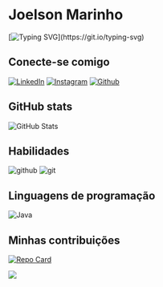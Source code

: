 # Joelson Marinho
[![Typing SVG](https://readme-typing-svg.demolab.com?font=Fira+Code&pause=1000&width=435&lines=+%F0%9F%92%BB+BEM+VINDO+AO+MEU+GITHUB!)](https://git.io/typing-svg)
## Conecte-se comigo
[![LinkedIn](https://img.shields.io/badge/LinkedIn-000?style=for-the-badge&logo=linkedin&logoColor=0E76A8)](https://br.linkedin.com/in/joelson-marinho-b29209203?trk=people-guest_people_search-card)
 [![Instagram](https://img.shields.io/badge/Instagram-000?style=for-the-badge&logo=instagram)](https://www.instagram.com/joelson_marinhoo/) 
 [![Github](https://img.shields.io/badge/GitHub-000?style=for-the-badge&logo=github)](https://github.com/JoelMarinho)

## GitHub stats
![GitHub Stats](https://github-readme-stats.vercel.app/api?username=joelmarinho&theme=transparent&bg_color=000&border_color=30A3DC&show_icons=true&icon_color=30A3DC&title_color=E94D5F&text_color=FFF)

## Habilidades
![github](https://img.shields.io/badge/GitHub-000?style=for-the-badge&logo=github)
![git](https://img.shields.io/badge/Git-000?style=for-the-badge&logo=git)
## Linguagens de programação

![Java](https://img.shields.io/badge/Java-000?style=for-the-badge&logo=java)

## Minhas contribuições

[![Repo Card](https://github-readme-stats.vercel.app/api/pin/?username=joelmarinho&repo=dio-lab-open-source&bg_color=000&border_color=30A3DC&show_icons=true&icon_color=30A3DC&title_color=E94D5F&text_color=FFF)](https://github.com/JoelMarinho/dio-lab-open-source)

[![](https://visitcount.itsvg.in/api?id=joelmarinho&label=Profile%20Views&color=12&icon=0&pretty=true)](https://visitcount.itsvg.in)
